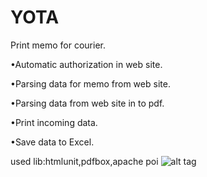 # YOTA
Print memo for courier.

•Automatic authorization in web site.

•Parsing data for memo from web site.

•Parsing data from web site in to pdf.

•Print incoming data.

•Save data to Excel.

used lib:htmlunit,pdfbox,apache poi
![alt tag](https://1.downloader.disk.yandex.ru/disk/cdf32b176fa5fc2e88aa34435a92309926f920a72c5842921aae5df6d58f49da/572ea08b/J-V_zsRGMFData15Lw19aiTqSmjK_chpC3URpQghNt3sgyOe6v69NPaz-EVbwhCvMIQWWyfwsUXJsfc73Nh9dg%3D%3D?uid=0&filename=QIP%20Shot%20-%20Screen%20543.png&disposition=inline&hash=&limit=0&content_type=image%2Fpng&fsize=18497&hid=b9c54707900a99fa42d1d142ccfa9640&media_type=image&tknv=v2&etag=64c9833545137cfba261f5ed56d68e3a.jpg)
